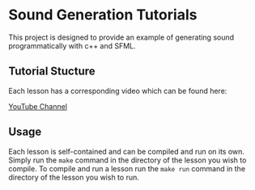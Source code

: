 # Sound Generation Tutorials

This project is designed to provide an example of generating sound programmatically with c++ and SFML.

## Tutorial Stucture
Each lesson has a corresponding video which can be found here:

[YouTube Channel]()

## Usage
Each lesson is self-contained and can be compiled and run on its own. Simply run the `make` command in the directory of the lesson you wish to compile. To compile and run a lesson run the `make run` command in the directory of the lesson you wish to run.
